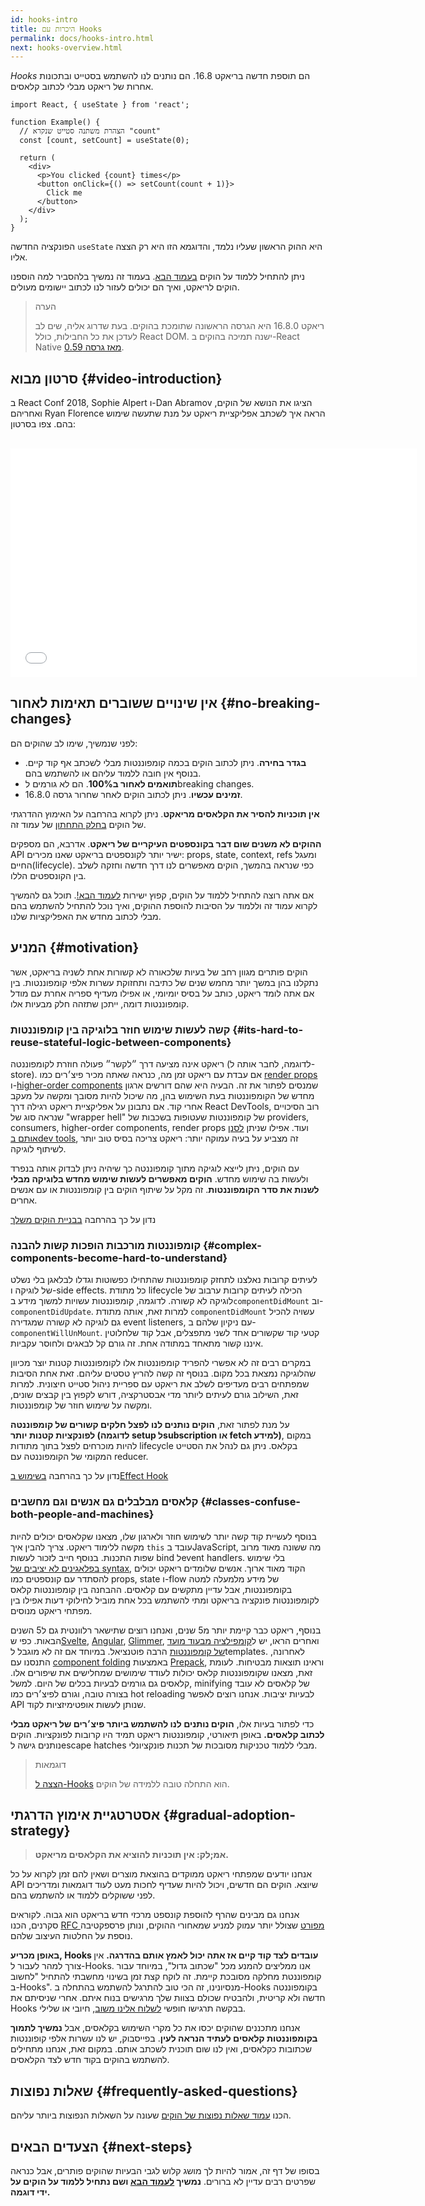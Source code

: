 ```yaml
---
id: hooks-intro
title: היכרות עם Hooks
permalink: docs/hooks-intro.html
next: hooks-overview.html
---
```


*Hooks* הם תוספת חדשה בריאקט 16.8. הם נותנים לנו להשתמש בסטייט ובתכונות אחרות של ריאקט מבלי לכתוב קלאסים.

```js{4,5}
import React, { useState } from 'react';

function Example() {
  // הצהרת משתנה סטייט שנקרא "count"
  const [count, setCount] = useState(0);

  return (
    <div>
      <p>You clicked {count} times</p>
      <button onClick={() => setCount(count + 1)}>
        Click me
      </button>
    </div>
  );
}
```

הפונקציה החדשה `useState` היא ההוק הראשון שעליו נלמד, והדוגמא הזו היא רק הצצה אליו.

ניתן להתחיל ללמוד על הוקים [בעמוד הבא](/docs/hooks-overview.html). בעמוד זה נמשיך בלהסביר למה הוספנו הוקים לריאקט, ואיך הם יכולים לעזור לנו לכתוב יישומים מעולים.

>הערה
>
>ריאקט 16.8.0 היא הגרסה הראשונה שתומכת בהוקים. בעת שדרוג אליה, שים לב לעדכן את כל החבילות, כולל React DOM.
>ישנה תמיכה בהוקים ב-React Native [מאז גרסה 0.59](reactnative.de/blog/2019/03/12/releasing-react-native-059).

## סרטון מבוא {#video-introduction}

ב React Conf 2018, Sophie Alpert ו-Dan Abramov הציגו את הנושא של הוקים, ואחריהם Ryan Florence הראה איך לשכתב אפליקציית ריאקט על מנת שתעשה שימוש בהם. צפו בסרטון:

<br>

<iframe width="650" height="366" src="//www.youtube.com/embed/dpw9EHDh2bM" frameborder="0" allowfullscreen></iframe>

## אין שינויים ששוברים תאימות לאחור {#no-breaking-changes}

לפני שנמשיך, שימו לב שהוקים הם:

* **בגדר בחירה**. ניתן לכתוב הוקים בכמה קומפוננטות מבלי לשכתב אף קוד קיים. בנוסף אין חובה ללמוד עליהם או להשתמש בהם.
* **תואמים לאחור ב100%**. הם לא גורמים לbreaking changes.
* **זמינים עכשיו**. ניתן לכתוב הוקים לאחר שחרור גרסה 16.8.0.

**אין תוכניות להסיר את הקלאסים מריאקט**. ניתן לקרוא בהרחבה על האימוץ ההדרגתי של הוקים [בחלק התחתון](#gradual-adoption-strategy) של עמוד זה.

**ההוקים לא משנים שום דבר בקונספטים העיקריים של ריאקט**. אדרבא, הם מספקים API ישיר יותר לקונספטים בריאקט שאנו מכירים: props, state, context, refs ומעגל החיים(lifecycle). כפי שנראה בהמשך, הוקים מאפשרים לנו דרך חדשה וחזקה לשלב בין הקונספטים הללו.

אם אתה רוצה להתחיל ללמוד על הוקים, קפוץ ישירות [לעמוד הבא!](/docs/hooks-overview.html). תוכל גם להמשיך לקרוא עמוד זה וללמוד על הסיבות להוספת ההוקים, ואיך נוכל להתחיל להשתמש בהם מבלי לכתוב מחדש את האפליקציות שלנו. 

## המניע {#motivation}

הוקים פותרים מגוון רחב של בעיות שלכאורה לא קשורות אחת לשניה בריאקט, אשר נתקלנו בהן במשך יותר מחמש שנים של כתיבה ותחזוקת עשרות אלפי קומפוננטות. בין אם אתה לומד ריאקט, כותב על בסיס יומיומי, או אפילו מעדיף ספריה אחרת עם מודל קומפוננטות דומה, ייתכן שתזהה חלק מבעיות אלו.

### קשה לעשות שימוש חוזר בלוגיקה בין קומפוננטות {#its-hard-to-reuse-stateful-logic-between-components}

ריאקט אינה מציעה דרך ״לקשר״ פעולה חוזרת לקומפוננטה (לדוגמה, לחבר אותה ל-store). אם עבדת עם ריאקט זמן מה, כנראה שאתה מכיר פיצ׳רים כמו [render props](/docs/render-props.html) ו-[higher-order components](/docs/higher-order-components.html) שמנסים לפתור את זה. הבעיה היא שהם דורשים ארגון מחדש של הקומפוננטות בעת השימוש בהן, מה שיכול להיות מסובך ומקשה על מעקב אחרי קוד. אם נתבונן על אפליקציית ריאקט רגילה דרך React DevTools, רוב הסיכויים שנראה סוג של "wrapper hell" של קומפוננטות שעטופות בשכבות של providers, consumers, higher-order components, render props ועוד. אפילו שניתן [לסנן אותם בdev tools](https://github.com/facebook/react-devtools/pull/503), זה מצביע על בעיה עמוקה יותר: ריאקט צריכה בסיס טוב יותר לשיתוף לוגיקה.

עם הוקים, ניתן לייצא לוגיקה מתוך קומפוננטה כך שיהיה ניתן לבדוק אותה בנפרד ולעשות בה שימוש מחדש. **הוקים מאפשרים לעשות שימוש מחדש בלוגיקה מבלי לשנות את סדר הקומפוננטות**. זה מקל על שיתוף הוקים בין קומפוננטות או עם אנשים אחרים.

נדון על כך בהרחבה [בבניית הוקים משלך](/docs/hooks-custom.html)

### קומפוננטות מורכבות הופכות קשות להבנה {#complex-components-become-hard-to-understand}

לעיתים קרובות נאלצנו לתחזק קומפוננטות שהתחילו כפשוטות וגדלו לבלאגן בלי נשלט של לוגיקה ו-side effects. כל מתודת lifecycle הכילה לעיתים קרובות ערבוב של לוגיקה לא קשורה. לדוגמה, קומפוננטות עשויות למשוך מידע ב`componentDidMount` וב-`componentDidUpdate`. למרות זאת, אותה מתודת `componentDidMount` עשויה להכיל גם לוגיקה לא קשורה שמגדירה event listeners, עם ניקיון שלהם ב-`componentWillUnMount`. קטעי קוד שקשורים אחד לשני מתפצלים, אבל קוד שלחלוטין איננו קשור מתאחד במתודה אחת. זה גורם קל לבאגים ולחוסר עקביות.

במקרים רבים זה לא אפשרי להפריד קומפוננטות אלו לקומפוננטות קטנות יוצר מכיוון שהלוגיקה נמצאת בכל מקום. בנוסף זה קשה להריץ טסטים עליהם. זאת אחת הסיבות שמפתחים רבים מעדיפים לשלב את ריאקט עם ספריית ניהול סטייט חיצונית. למרות זאת, השילוב גורם לעיתים ליותר מדי אבסטרקציה, דורש לקפוץ בין קבצים שונים, ומקשה על שימוש חוזר של קומפוננטות.

על מנת לפתור זאת, **הוקים נותנים לנו לפצל חלקים קשורים של קומפוננטה לפונקציות קטנות יותר (לדוגמה setup לsubscription או fetch למידע)**, במקום להיות מוכרחים לפצל בתוך מתודות lifecycle בקלאס. ניתן גם לנהל את הסטייט המקומי של הקומפוננטה עם reducer.

נדון על כך בהרחבה [בשימוש בEffect Hook](/docs/hooks-effect.html#tip-use-multiple-effects-to-separate-concerns)

### קלאסים מבלבלים גם אנשים וגם מחשבים {#classes-confuse-both-people-and-machines}

בנוסף לעשיית קוד קשה יותר לשימוש חוזר ולארגון שלו, מצאנו שקלאסים יכולים להיות מקשה ללימוד ריאקט. צריך להבין איך `this` עובד בJavaScript, מה ששונה מאוד מרוב שפות התכנות. בנוסף חייב לזכור לעשות bind לevent handlers. בלי שימוש [בפלאגינים לא יציבים של syntax](https://babeljs.io/docs/en/babel-plugin-transform-class-properties/), הקוד מאוד ארוך. אנשים שלומדים ריאקט יכולים להסתדר עם קונספטים כמו props, state ו-flow של מידע מלמעלה למטה בקומפוננטות, אבל עדיין מתקשים עם קלאסים. ההבחנה בין קומפוננטות קלאס לקומפוננטות פונקציה בריאקט ומתי להשתמש בכל אחת מוביל לחילוקי דעות אפילו בין מפתחי ריאקט מנוסים.

בנוסף, ריאקט כבר קיימת יותר מ5 שנים, ואנחנו רוצים שתישאר רלוונטית גם ל5 השנים הבאות. כפי ש[Svelte](https://svelte.dev/), [Angular](https://angular.io/), [Glimmer](https://glimmerjs.com/), ואחרים הראו, יש ל[קומפילציה מבעוד מועד של קומפוננטות](https://en.wikipedia.org/wiki/Ahead-of-time_compilation) הרבה פוטנציאל. במיוחד אם זה לא מוגבל לtemplates. לאחרונה, התנסנו עם [component folding](https://github.com/facebook/react/issues/7323) באמצעות [Prepack](https://prepack.io/), וראינו תוצאות מבטיחות. לעומת זאת, מצאנו שקומפוננטות קלאס יכולות לעודד שימושים שמחלישים את שיפורים אלו. קלאסים גם גורמים לבעיות בכלים של היום. למשל, minifying של קלאסים לא עובד בצורה טובה, וגורם לפיצ׳רים כמו hot reloading לבעיות יציבות. אנחנו רוצים לאפשר API שנותן לעשות אופטימיזציות לקוד.  

כדי לפתור בעיות אלו, **הוקים נותנים לנו להשתמש ביותר פיצ׳רים של ריאקט מבלי לכתוב קלאסים.** באופן תיאורטי, קומפוננטות ריאקט תמיד היו קרובות לפונקציות. הוקים נותנים גישה לescape hatches מבלי ללמוד טכניקות מסובכות של תכנות פונקציונלי.

>דוגמאות
>
> [הצצה ל-Hooks](/docs/hooks-overview.html) הוא התחלה טובה ללמידה של הוקים.

## אסטרטגיית אימוץ הדרגתי {#gradual-adoption-strategy}

>**אמ;לק: אין תוכניות להוציא את הקלאסים מריאקט.**

אנחנו יודעים שמפתחי ריאקט ממוקדים בהוצאת מוצרים ושאין להם זמן לקרוא על כל API שיוצא. הוקים הם חדשים, ויכול להיות שעדיף לחכות מעט לעוד דוגמאות ומדריכים לפני ששוקלים ללמוד או להשתמש בהם.

אנחנו גם מבינים שהרף להוספת קונספט מרכזי חדש בריאקט הוא גבוה. לקוראים סקרנים, הכנו [RFC מפורט](https://github.com/reactjs/rfcs/pull/68) שצולל יותר עמוק למניע שמאחורי ההוקים, ונותן פרספקטיבה נוספת על החלטות העיצוב שלהם.

**באופן מכריע, Hooks עובדים לצד קוד קיים אז אתה יכול לאמץ אותם בהדרגה.** אין צורך למהר לעבור ל-Hooks. אנו ממליצים להמנע מכל "שכתוב גדול", במיוחד עבור קומפוננטת מחלקה מסובכת קיימת. זה לוקח קצת זמן בשינוי מחשבתי להתחיל "לחשוב ב-Hooks". מנסיונינו, זה הכי טוב להתרגל להשתמש בהתחלה ב-Hooks בקומפוננטה חדשה ולא קריטית, ולהבטיח שכולם בצוות שלך מרגישים בנוח איתם. אחרי שניסיתם את Hooks בבקשה תרגישו חופשי [לשלוח אלינו משוב](https://github.com/facebook/react/issues/new), חיובי או שלילי.

אנחנו מתכננים שהוקים יכסו את כל מקרי השימוש בקלאסים, אבל **נמשיך לתמוך בקומפוננטות קלאסים לעתיד הנראה לעין**. בפייסבוק, יש לנו עשרות אלפי קופוננטות שכתובות כקלאסים, ואין לנו שום תוכנית לשכתב אותם. במקום זאת, אנחנו מתחילים להשתמש בהוקים בקוד חדש לצד הקלאסים.

## שאלות נפוצות {#frequently-asked-questions}

הכנו [עמוד שאלות נפוצות של הוקים](/docs/hooks-faq.html) שעונה על השאלות הנפוצות ביותר עליהם.

## הצעדים הבאים {#next-steps}

בסופו של דף זה, אמור להיות לך מושג קלוש לגבי הבעיות שהוקים פותרים, אבל כנראה שפרטים רבים עדיין לא ברורים. **נמשיך [לעמוד הבא](/docs/hooks-overview.html) ושם נתחיל ללמוד על הוקים על ידי דוגמה.**